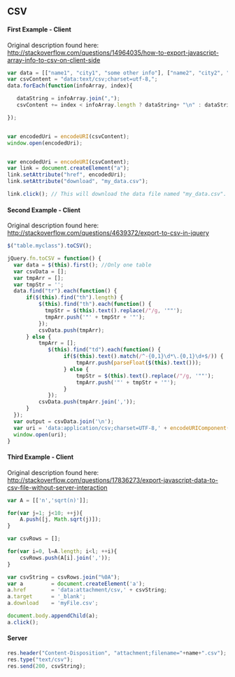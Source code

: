 ## CSV  

#### First Example - Client
Original description found here:  
http://stackoverflow.com/questions/14964035/how-to-export-javascript-array-info-to-csv-on-client-side  
````js
var data = [["name1", "city1", "some other info"], ["name2", "city2", "more info"]];
var csvContent = "data:text/csv;charset=utf-8,";
data.forEach(function(infoArray, index){

   dataString = infoArray.join(",");
   csvContent += index < infoArray.length ? dataString+ "\n" : dataString;

}); 


var encodedUri = encodeURI(csvContent);
window.open(encodedUri);


var encodedUri = encodeURI(csvContent);
var link = document.createElement("a");
link.setAttribute("href", encodedUri);
link.setAttribute("download", "my_data.csv");

link.click(); // This will download the data file named "my_data.csv".
````

#### Second Example - Client  
Original description found here:  
http://stackoverflow.com/questions/4639372/export-to-csv-in-jquery  

````js
$("table.myclass").toCSV();

jQuery.fn.toCSV = function() {
  var data = $(this).first(); //Only one table
  var csvData = [];
  var tmpArr = [];
  var tmpStr = '';
  data.find("tr").each(function() {
      if($(this).find("th").length) {
          $(this).find("th").each(function() {
            tmpStr = $(this).text().replace(/"/g, '""');
            tmpArr.push('"' + tmpStr + '"');
          });
          csvData.push(tmpArr);
      } else {
          tmpArr = [];
             $(this).find("td").each(function() {
                  if($(this).text().match(/^-{0,1}\d*\.{0,1}\d+$/)) {
                      tmpArr.push(parseFloat($(this).text()));
                  } else {
                      tmpStr = $(this).text().replace(/"/g, '""');
                      tmpArr.push('"' + tmpStr + '"');
                  }
             });
          csvData.push(tmpArr.join(','));
      }
  });
  var output = csvData.join('\n');
  var uri = 'data:application/csv;charset=UTF-8,' + encodeURIComponent(output);
  window.open(uri);
}
````

#### Third Example - Client  
Original description found here:  
http://stackoverflow.com/questions/17836273/export-javascript-data-to-csv-file-without-server-interaction 
````js
var A = [['n','sqrt(n)']];

for(var j=1; j<10; ++j){ 
    A.push([j, Math.sqrt(j)]);
}

var csvRows = [];

for(var i=0, l=A.length; i<l; ++i){
    csvRows.push(A[i].join(','));
}

var csvString = csvRows.join("%0A");
var a         = document.createElement('a');
a.href        = 'data:attachment/csv,' + csvString;
a.target      = '_blank';
a.download    = 'myFile.csv';

document.body.appendChild(a);
a.click();
````

#### Server  

````js
res.header("Content-Disposition", "attachment;filename="+name+".csv"); 
res.type("text/csv");
res.send(200, csvString);
````

  
